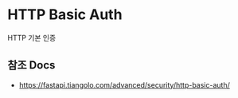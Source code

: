 # HTTP Basic Auth

HTTP 기본 인증


## 참조 Docs

- https://fastapi.tiangolo.com/advanced/security/http-basic-auth/
